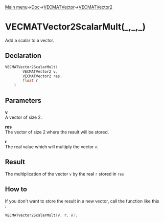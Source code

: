 [Main menu](../../../../Readme.md)->[Doc](../../../VECMATKit.md)->[VECMATVector](../../VECMATVector.md)->[VECMATVector2](../../VECMATVector2.md)

# VECMATVector2ScalarMult(\_,\_,\_)
Add a scalar to a vector.

## **Declaration**
```C
VECMATVector2ScalarMult(
        VECMATVector2 v,
        VECMATVector2 res,
        float r
    )
```


## **Parameters**
**v**\
A vector of size 2.

**res**\
The vector of size 2 where the result will be stored.

**r**\
The real value which will multiply the vector `v`.

## **Result**
The multiplication of the vector `v` by the real `r` stored in `res`

## **How to**
If you don't want to store the result in a new vector, call the function like this :
```C
VECMATVector2ScalarMult(v, r, v);
```
